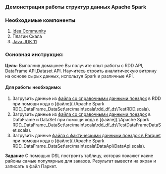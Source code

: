### Демонстрация работы структур данных Apache Spark 

### Необходимые компоненты
1) [Idea Community](https://www.jetbrains.com/idea/download)
2) Плагин Скала
3) [Java JDK 11](https://www.oracle.com/java/technologies/javase-jdk11-downloads.html)

### Основная инструкция:

**Цель:** Выполнив домашнее Вы получите опыт работы с RDD API, DataFrame API,Dataset API. Научитесь строить аналитическую витрину на основе сырых данных, используя Spark и различные API.

#### Для работы необходимо:
1) Загрузить данные из [файла со справочными данными поездок](src/main/resources/data/taxi_zones.csv) в RDD при помощи кода в [файле](.\Apache Spark RDD_DataFrame_DataSet\src\main\scala\rdd_df_ds\TestRDD.scala).
2) Загрузить данные из [файла со справочными данными поездок](src/main/resources/data/taxi_zones.csv) в DafaFrame и DataSet при помощи кода в [файле](.\Apache Spark RDD_DataFrame_DataSet\src\main\scala\rdd_df_ds\TestDataFrameDataSet.scala).
3) Загрузить данные [файла с фактическими данными поездок в Parquet](src/main/resources/data/yellow_taxi_jan_25_2018)
при помощи кода в [файле](.\Apache Spark RDD_DataFrame_DataSet\src\main\scala\DataApi\DataApi.scala).

**Задание**
С помощью DSL построить таблицу, которая покажет какие районы самые популярные для заказов. Результат вывести на экран и записать в файл Паркет.
